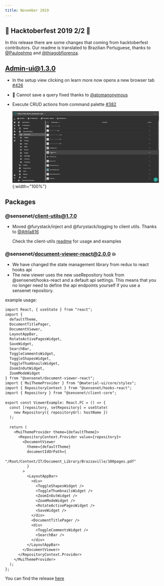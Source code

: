 ```yaml
---
title: November 2019
---
```


## 🎃 Hacktoberfest 2019 2/2 🎃

In this release there are some changes that coming from hacktoberfest contributors. Our readme is translated to Brazilian Portuguese, thanks to [@Paulophmp](https://github.com/Paulophmp) and [@thiagobfiorenza](https://github.com/thiagobfiorenza).

## Admin-ui@1.3.0

- In the setup view clicking on learn more now opens a new browser tab [#426](https://github.com/sensenet/sn-client/issues/426)
- 🐛 Cannot save a query fixed thanks to [@atomanonymous](https://github.com/atomanonymous)
- Execute CRUD actions from command palette [#382](https://github.com/SenseNet/sn-client/issues/382)

  ![Load action](/img/posts/load.gif "Load action"){:width="100%"}

## Packages

### @sensenet/client-utils@1.7.0

- Moved @furystack/inject and @furystack/logging to client utils. Thanks to [@Attila816](https://github.com/Attila816)

  Check the client-utils [readme](https://github.com/SenseNet/sn-client/tree/develop/packages/sn-client-utils) for usage and examples

### @sensenet/document-viewer-react@2.0.0 💥

- We have changed the state management library from redux to react hooks api
- The new viewer uses the new useRepository hook from @sensenet/hooks-react and a default api settings. This means that you no longer need to define the api endpoints yourself if you use a sensenet repository.

example usage:

```tsx
import React, { useState } from "react";
import {
  defaultTheme,
  DocumentTitlePager,
  DocumentViewer,
  LayoutAppBar,
  RotateActivePagesWidget,
  SaveWidget,
  SearchBar,
  ToggleCommentsWidget,
  ToggleShapesWidget,
  ToggleThumbnailsWidget,
  ZoomInOutWidget,
  ZoomModeWidget
} from "@sensenet/document-viewer-react";
import { MuiThemeProvider } from "@material-ui/core/styles";
import { RepositoryContext } from "@sensenet/hooks-react";
import { Repository } from "@sensenet/client-core";

export const ViewerExample: React.FC = () => {
  const [repository, setRepository] = useState(
    new Repository({ repositoryUrl: hostName })
  );

  return (
    <MuiThemeProvider theme={defaultTheme}>
      <RepositoryContext.Provider value={repository}>
        <DocumentViewer
          theme={defaultTheme}
          documentIdOrPath={
            "/Root/Content/IT/Document_Library/Brazzaville/100pages.pdf"
          }
        >
          <LayoutAppBar>
            <div>
              <ToggleShapesWidget />
              <ToggleThumbnailsWidget />
              <ZoomInOutWidget />
              <ZoomModeWidget />
              <RotateActivePagesWidget />
              <SaveWidget />
            </div>
            <DocumentTitlePager />
            <div>
              <ToggleCommentsWidget />
              <SearchBar />
            </div>
          </LayoutAppBar>
        </DocumentViewer>
      </RepositoryContext.Provider>
    </MuiThemeProvider>
  );
};
```

You can find the release [here](https://github.com/SenseNet/sn-client/releases/tag/2019.11.0)
